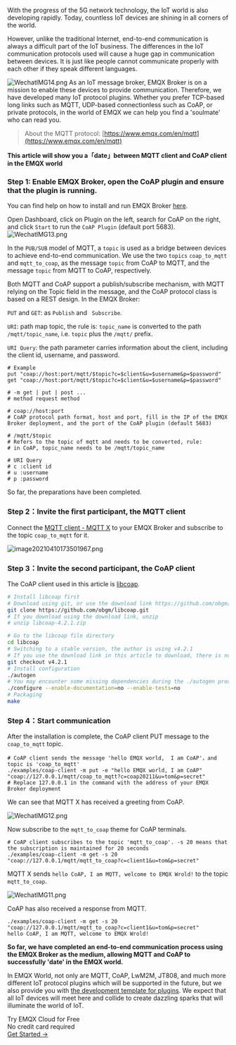 With the progress of the 5G network technology, the IoT world is also developing rapidly. Today, countless IoT devices are shining in all corners of the world.

However, unlike the traditional Internet, end-to-end communication is always a difficult part of the IoT business. The differences in the IoT communication protocols used will cause a huge gap in communication between devices. It is just like people cannot communicate properly with each other if they speak different languages.

![WechatIMG14.png](https://assets.emqx.com/images/d1206132ad1e17d5ab2b8f50eb5cf9ce.png)
As an IoT message broker, EMQX Broker is on a mission to enable these devices to provide communication. Therefore, we have developed many IoT protocol plugins. Whether you prefer TCP-based long links such as MQTT, UDP-based connectionless such as CoAP, or private protocols, in the world of EMQX we can help you find a 'soulmate' who can read you.

> About the MQTT protocol: [https://www.emqx.com/en/mqtt](https://www.emqx.com/en/mqtt)

**This article will show you a「date」between MQTT client and CoAP client in the EMQX world**



### Step 1: Enable EMQX Broker, open the CoAP plugin and ensure that the plugin is running.

You can find help on how to install and run EMQX Broker [here](https://docs.emqx.io/en/broker/v4.3/index.html).

Open Dashboard, click on Plugin on the left, search for CoAP on the right, and click `Start` to run the `CoAP Plugin` (default port 5683).
![WechatIMG13.png](https://assets.emqx.com/images/3358349652fcf16052d5354bf8fa543f.png)
	

In the `PUB/SUB` model of MQTT, a `topic` is used as a bridge between devices to achieve end-to-end communication. We use the two `topics` `coap_to_mqtt` and `mqtt_to_coap`, as the message `topic` from CoAP to MQTT, and the message `topic` from MQTT to CoAP, respectively.

Both MQTT and CoAP support a publish/subscribe mechanism, with MQTT relying on the Topic field in the message, and the CoAP protocol class is based on a REST design. In the EMQX Broker:

`PUT`  and `GET`: as `Publish` and ` Subscribe`.

`URI`: path map topic, the rule is:  `topic_name` is converted to the path `/mqtt/topic_name`, i.e. `topic` plus the `/mqtt/` prefix.

`URI Query`: the path parameter carries information about the client, including the client id, username, and password.

```shell
# Example
put "coap://host:port/mqtt/$topic?c=$client&u=$username&p=$password"
get "coap://host:port/mqtt/$topic?c=$client&u=$username&p=$password"

# -m get | put | post ...
# method request method

# coap://host:port
# CoAP protocol path format, host and port, fill in the IP of the EMQX Broker deployment, and the port of the CoAP plugin (default 5683)

# /mqtt/$topic 
# Refers to the topic of mqtt and needs to be converted, rule:
# in CoAP, topic_name needs to be /mqtt/topic_name

# URI Query
# c :client id
# u :username
# p :password
```

So far, the preparations have been completed.



### Step 2：Invite the first participant, the MQTT client

Connect the [MQTT client - MQTT X](https://mqttx.app/) to your EMQX Broker and subscribe to the topic `coap_to_mqtt` for it.

![image20210410173501967.png](https://assets.emqx.com/images/776af3a1e1205e1fd99b33e695f876ca.png)


### Step 3：Invite the second participant, the CoAP client

The CoAP client used in this article is [libcoap](https://github.com/obgm/libcoap).

```sh
# Install libcoap first
# Download using git, or use the download link https://github.com/obgm/libcoap/archive/refs/tags/v4.2.1.zip
git clone https://github.com/obgm/libcoap.git
# If you download using the download link, unzip
# unzip libcoap-4.2.1.zip

# Go to the libcoap file directory
cd libcoap
# Switching to a stable version, the author is using v4.2.1
# If you use the download link in this article to download, there is no need to switch versions.
git checkout v4.2.1
# Install configuration
./autogen
# You may encounter some missing dependencies during the ./autogen process (e.g. autoconf and automake), just follow the instructions to install the dependencies.
./configure --enable-documentation=no --enable-tests=no
# Packaging
make
```



### Step 4：Start communication

After  the installation is complete, the CoAP client PUT message to the `coap_to_mqtt` topic.

```shell
# CoAP client sends the message 'hello EMQX world,  I am CoAP'，and topic is 'coap_to_mqtt'
./examples/coap-client -m put -e "hello EMQX world, I am CoAP" "coap://127.0.0.1/mqtt/coap_to_mqtt?c=coap20211&u=tom&p=secret"
# Replace 127.0.0.1 in the command with the address of your EMQX Broker deployment
```

We can see that MQTT X has received a greeting from CoAP.

![WechatIMG12.png](https://assets.emqx.com/images/15c80f669399ee8a47ea8a0fc8e43770.png)

Now subscribe to the `mqtt_to_coap` theme for CoAP terminals.

```shell
# CoAP client subscribes to the topic 'mqtt_to_coap'. -s 20 means that the subscription is maintained for 20 seconds 
./examples/coap-client -m get -s 20 "coap://127.0.0.1/mqtt/mqtt_to_coap?c=client1&u=tom&p=secret"
```

MQTT X sends `hello CoAP, I am MQTT, welcome to EMQX Wrold!`  to the topic `mqtt_to_coap`.

![WechatIMG11.png](https://assets.emqx.com/images/1b3ace0680fef3e3d088241a01fe7cba.png)

CoAP has also received a response from MQTT.

```shell
./examples/coap-client -m get -s 20 "coap://127.0.0.1/mqtt/mqtt_to_coap?c=client1&u=tom&p=secret"
hello CoAP, I am MQTT, welcome to EMQX Wrold!
```



**So far, we have completed an end-to-end communication process using the EMQX Broker as the medium, allowing MQTT and CoAP to successfully 'date' in the EMQX world.**



In EMQX World, not only are MQTT, CoAP, LwM2M, JT808, and much more different IoT protocol plugins which will be supported in the future, but we also provide you with [the development template for plugins](https://github.com/emqx/emqx-plugin-template). We expect that all IoT devices will meet here and collide to create dazzling sparks that will illuminate the world of IoT.


<section class="promotion">
    <div>
        Try EMQX Cloud for Free
        <div class="is-size-14 is-text-normal has-text-weight-normal">No credit card required</div>
    </div>
    <a href="https://www.emqx.com/en/signup?continue=https://cloud-intl.emqx.com/console/deployments/0?oper=new" class="button is-gradient px-5">Get Started →</a >
</section>
